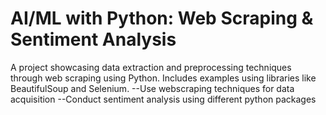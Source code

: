 # AI/ML with Python: Web Scraping & Sentiment Analysis
A project showcasing data extraction and preprocessing techniques through web scraping using Python. Includes examples using libraries like BeautifulSoup and Selenium.
--Use webscraping techniques for data acquisition
--Conduct sentiment analysis using different python packages

